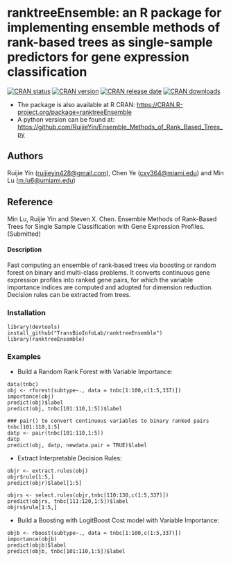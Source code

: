 # ranktreeEnsemble: an R package for implementing ensemble methods of rank-based trees as single-sample predictors for gene expression classification 
<!-- badges: start -->
[![CRAN status](https://badges.cranchecks.info/worst/ranktreeEnsemble.svg)](https://cran.r-project.org/web/checks/check_results_ranktreeEnsemble.html)
[![CRAN version](https://www.r-pkg.org/badges/version/ranktreeEnsemble)](https://cran.r-project.org/web/packages/ranktreeEnsemble/index.html)
[![CRAN release date](https://www.r-pkg.org/badges/last-release/ranktreeEnsemble)](https://cran.r-project.org/web/packages/ranktreeEnsemble/index.html)
[![CRAN downloads](https://cranlogs.r-pkg.org/badges/ranktreeEnsemble)](https://cran.r-project.org/web/packages/ranktreeEnsemble/index.html)
<!-- badges: end -->
* The package is also available at R CRAN: https://CRAN.R-project.org/package=ranktreeEnsemble
* A python version can be found at: https://github.com/RuijieYin/Ensemble_Methods_of_Rank_Based_Trees_py

## Authors
Ruijie Yin (ruijieyin428@gmail.com), Chen Ye (cxy364@miami.edu) and Min Lu (m.lu6@umiami.edu)

## Reference
Min Lu, Ruijie Yin and Steven X. Chen. Ensemble Methods of Rank-Based Trees for Single Sample Classification with Gene Expression Profiles. (Submitted)

#### Description
Fast computing an ensemble of rank-based trees via boosting or random forest on binary and multi-class problems. It converts continuous gene expression profiles into ranked gene pairs, for which the variable importance indices are computed and adopted for dimension reduction. Decision rules can be extracted from trees. 

### Installation
```
library(devtools)
install_github("TransBioInfoLab/ranktreeEnsemble")
library(ranktreeEnsemble)
```
### Examples

* Build a Random Rank Forest with Variable Importance:
```
data(tnbc)
obj <- rforest(subtype~., data = tnbc[1:100,c(1:5,337)])
importance(obj)
predict(obj)$label
predict(obj, tnbc[101:110,1:5])$label

### pair() to convert continuous variables to binary ranked pairs
tnbc[101:110,1:5]
datp <- pair(tnbc[101:110,1:5])
datp
predict(obj, datp, newdata.pair = TRUE)$label
```

* Extract Interpretable Decision Rules:
```
objr <- extract.rules(obj)
objr$rule[1:5,]
predict(objr)$label[1:5]

objrs <- select.rules(objr,tnbc[110:130,c(1:5,337)])
predict(objrs, tnbc[111:120,1:5])$label
objrs$rule[1:5,]
```

* Build a Boosting with LogitBoost Cost model with Variable Importance:
```
objb <- rboost(subtype~., data = tnbc[1:100,c(1:5,337)])
importance(objb)
predict(objb)$label
predict(objb, tnbc[101:110,1:5])$label
```
  
